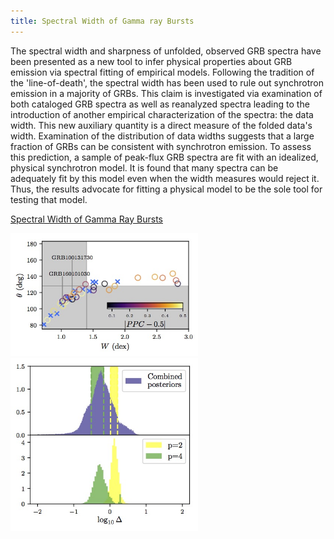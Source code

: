 ```yaml
---
title: Spectral Width of Gamma ray Bursts
---
```



The spectral width and sharpness of unfolded, observed GRB spectra have been presented as a new tool to infer physical properties about GRB emission via spectral fitting of empirical models. Following the tradition of the 'line-of-death', the spectral width has been used to rule out synchrotron emission in a majority of GRBs. This claim is investigated via examination of both cataloged GRB spectra as well as reanalyzed spectra leading to the introduction of another empirical characterization of the spectra: the data width. This new auxiliary quantity is a direct measure of the folded data's width. Examination of the distribution of data widths suggests that a large fraction of GRBs can be consistent with synchrotron emission. To assess this prediction, a sample of peak-flux GRB spectra are fit with an idealized, physical synchrotron model. It is found that many spectra can be adequately fit by this model even when the width measures would reject it. Thus, the results advocate for fitting a physical model to be the sole tool for testing that model.

[Spectral Width of Gamma Ray Bursts](https://arxiv.org/abs/1705.05718)


<img src="assets/images/width_ppc_sync.jpg" alt="Drawing" style="width: 300px;"/> <img src="/assets/images/break_energy.jpg" alt="Drawing" style="width: 300px;"/>

